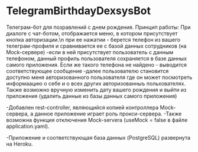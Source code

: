 # TelegramBirthdayDexsysBot

Телеграм-бот для позравлений с днем рождения.
Принцип работы:
При диалоге с чат-ботом, отображается меню, в котором присутствует кнопка авторизации.\n
при ее нажатии - берется телефон из вашего телеграм-профиля и сравнивается ее с базой данных сотрудников (на Mock-сервере)
-если в ней присутствует пользователь с данным телефоном, данный профиль пользователя сохраняется в базе данных самого приложения.
 Если же такого телефона не найдено - выводится соответствующее сообщение
 -далее пользователю становится доступно меня авторизованного пользователя где он может посмотреть информаацию о себе и о всех других авторизованныъ польхователях.
 Также возможно вручную изменить дату вашего рождения и выйти из приложения (удалить данные из базы данных самого приложения)

-Добавлен rest-controller, являющийся копией контроллера Mock-сервера, а данное приложение играет роль прокси-сервера.
-Также возможна функция отключения Mock-servera (useMock = false в файле application.yaml).

-Приложение и соответствующая база данных (PostgreSQL) развернута на Heroku.
